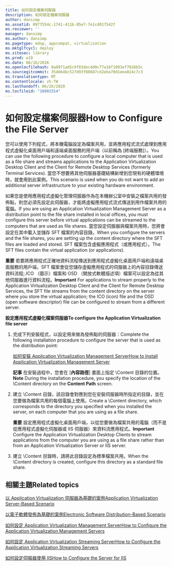 ```yaml
---
title: 如何設定檔案伺服器
description: 如何設定檔案伺服器
author: dansimp
ms.assetid: 0977554c-1741-411b-85e7-7e1cd017542f
ms.reviewer: ''
manager: dansimp
ms.author: dansimp
ms.pagetype: mdop, appcompat, virtualization
ms.mktglfcycl: deploy
ms.sitesec: library
ms.prod: w10
ms.date: 06/16/2016
ms.openlocfilehash: 8a8971ad5c9f83dec4d0c77a16f1093ef7026b5c
ms.sourcegitcommit: 354664bc527d93f80687cd2eba70d1eea024c7c3
ms.translationtype: MT
ms.contentlocale: zh-TW
ms.lasthandoff: 06/26/2020
ms.locfileid: "10801554"
---
```

# <span data-ttu-id="4e0b5-103">如何設定檔案伺服器</span><span class="sxs-lookup"><span data-stu-id="4e0b5-103">How to Configure the File Server</span></span>


<span data-ttu-id="4e0b5-104">您可以使用下列程式，將本機電腦設定為檔案共用，並將應用程式流式處理到應用程式虛擬化桌面用戶端和遠端桌面服務的用戶端（以前稱為 [終端服務]）。</span><span class="sxs-lookup"><span data-stu-id="4e0b5-104">You can use the following procedure to configure a local computer that is used as a file share and streams applications to the Application Virtualization Desktop Client and the Client for Remote Desktop Services (formerly Terminal Services).</span></span> <span data-ttu-id="4e0b5-105">當您不想要將其他伺服器基礎結構新增到您現有的硬體環境時，就會用到此案例。</span><span class="sxs-lookup"><span data-stu-id="4e0b5-105">This scenario is used when you do not want to add an additional server infrastructure to your existing hardware environment.</span></span>

<span data-ttu-id="4e0b5-106">如果您是使用應用程式虛擬化管理伺服器作為在本機辦公室中安裝之檔案共用的發佈點，則您必須先設定此伺服器，才能將虛擬應用程式流式傳送到用作檔案共用的電腦。</span><span class="sxs-lookup"><span data-stu-id="4e0b5-106">If you are using an Application Virtualization Management Server as a distribution point to the file share installed in local offices, you must configure this server before virtual applications can be streamed to the computers that are used as file shares.</span></span> <span data-ttu-id="4e0b5-107">當您設定伺服器與檔案共用時，您將會設定在其中載入並儲存 SFT 檔案的內容目錄。</span><span class="sxs-lookup"><span data-stu-id="4e0b5-107">When you configure the servers and the file shares, you are setting up the content directory where the SFT files are loaded and stored.</span></span> <span data-ttu-id="4e0b5-108">SFT 檔案包含虛擬應用程式（或應用程式）。</span><span class="sxs-lookup"><span data-stu-id="4e0b5-108">The SFT files contain the virtual application (or applications).</span></span>

<span data-ttu-id="4e0b5-109">**重要** 若要將應用程式正確地資料流程傳送到應用程式虛擬化桌面用戶端和遠端桌面服務的用戶端，SFT 檔案會從您儲存虛擬應用程式的伺服器上的內容目錄傳送資料流程;.ICO （圖示）檔案和 OSD （開放式軟體描述項）檔案可以設定為從其他伺服器進行資料流程。</span><span class="sxs-lookup"><span data-stu-id="4e0b5-109">**Important** For applications to stream properly to the Application Virtualization Desktop Client and the Client for Remote Desktop Services, the SFT file streams from the content directory on the server where you store the virtual application; the ICO (icon) file and the OSD (open software descriptor) file can be configured to stream from a different server.</span></span>

 

**<span data-ttu-id="4e0b5-110">設定應用程式虛擬化檔案伺服器</span><span class="sxs-lookup"><span data-stu-id="4e0b5-110">To configure the Application Virtualization file server</span></span>**

1.  <span data-ttu-id="4e0b5-111">完成下列安裝程式，以設定用來做為發佈點的伺服器：</span><span class="sxs-lookup"><span data-stu-id="4e0b5-111">Complete the following installation procedure to configure the server that is used as the distribution point:</span></span>

    [<span data-ttu-id="4e0b5-112">如何安裝 Application Virtualization Management Server</span><span class="sxs-lookup"><span data-stu-id="4e0b5-112">How to Install Application Virtualization Management Server</span></span>](how-to-install-application-virtualization-management-server.md)

    <span data-ttu-id="4e0b5-113">**記事** 在安裝過程中，您會在 [**內容路徑**] 畫面上指定 \\Content 目錄的位置。</span><span class="sxs-lookup"><span data-stu-id="4e0b5-113">**Note** During the installation procedure, you specify the location of the \\Content directory on the **Content Path** screen.</span></span>

     

2.  <span data-ttu-id="4e0b5-114">建立 \\Content 目錄，該目錄會對應到您在安裝伺服器時所指定的目錄，並在您要做為檔案共用的每個電腦上使用。</span><span class="sxs-lookup"><span data-stu-id="4e0b5-114">Create a \\Content directory, which corresponds to the directory you specified when you installed the server, on each computer that you are using as a file share.</span></span>

    <span data-ttu-id="4e0b5-115">**重要** 設定應用程式虛擬化桌面用戶端，以從您要做為檔案共用的電腦（而不是從應用程式虛擬化伺服器或 IIS 伺服器）來資料流應用程式。</span><span class="sxs-lookup"><span data-stu-id="4e0b5-115">**Important** Configure the Application Virtualization Desktop Clients to stream applications from the computer you are using as a file share rather than from an Application Virtualization Server or IIS server.</span></span>

     

3.  <span data-ttu-id="4e0b5-116">建立 \\Content 目錄時，請將此目錄設定為標準檔案共用。</span><span class="sxs-lookup"><span data-stu-id="4e0b5-116">When the \\Content directory is created, configure this directory as a standard file share.</span></span>

## <span data-ttu-id="4e0b5-117">相關主題</span><span class="sxs-lookup"><span data-stu-id="4e0b5-117">Related topics</span></span>


[<span data-ttu-id="4e0b5-118">以 Application Virtualization 伺服器為基礎的案例</span><span class="sxs-lookup"><span data-stu-id="4e0b5-118">Application Virtualization Server-Based Scenario</span></span>](application-virtualization-server-based-scenario.md)

[<span data-ttu-id="4e0b5-119">以電子軟體發佈為基礎的案例</span><span class="sxs-lookup"><span data-stu-id="4e0b5-119">Electronic Software Distribution-Based Scenario</span></span>](electronic-software-distribution-based-scenario.md)

[<span data-ttu-id="4e0b5-120">如何設定 Application Virtualization Management Server</span><span class="sxs-lookup"><span data-stu-id="4e0b5-120">How to Configure the Application Virtualization Management Servers</span></span>](how-to-configure-the-application-virtualization-management-servers.md)

[<span data-ttu-id="4e0b5-121">如何設定 Application Virtualization Streaming Server</span><span class="sxs-lookup"><span data-stu-id="4e0b5-121">How to Configure the Application Virtualization Streaming Servers</span></span>](how-to-configure-the-application-virtualization-streaming-servers.md)

[<span data-ttu-id="4e0b5-122">如何設定伺服器使用 IIS</span><span class="sxs-lookup"><span data-stu-id="4e0b5-122">How to Configure the Server for IIS</span></span>](how-to-configure-the-server-for-iis.md)

 

 





